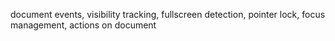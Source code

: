 document events, visibility tracking, fullscreen detection, pointer lock, focus management, actions on document
